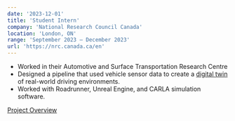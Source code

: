 ```yaml
---
date: '2023-12-01'
title: 'Student Intern'
company: 'National Research Council Canada'
location: 'London, ON'
range: 'September 2023 – December 2023'
url: 'https://nrc.canada.ca/en'
---
```


- Worked in their Automotive and Surface Transportation Research Centre
- Designed a pipeline that used vehicle sensor data to create a [digital twin](https://drive.google.com/drive/folders/1GPEq3TXOTt-A44VkWBhtAh6Dam1QWT_g?usp=sharing) of real-world driving environments.
- Worked with Roadrunner, Unreal Engine, and CARLA simulation software.

[Project Overview](https://drive.google.com/drive/folders/1GPEq3TXOTt-A44VkWBhtAh6Dam1QWT_g?usp=sharing)
